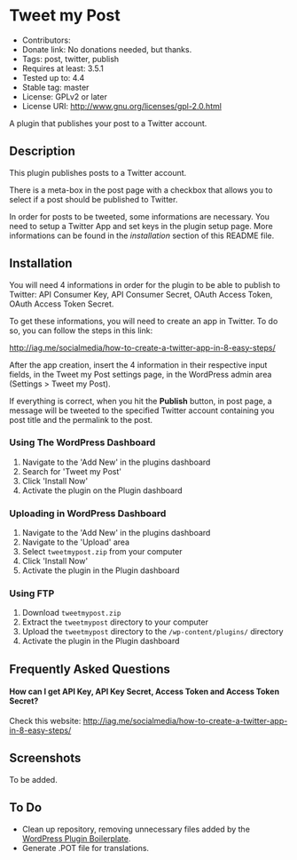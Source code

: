 # Tweet my Post #

- Contributors:
- Donate link: No donations needed, but thanks.
- Tags: post, twitter, publish
- Requires at least: 3.5.1
- Tested up to: 4.4
- Stable tag: master
- License: GPLv2 or later
- License URI: http://www.gnu.org/licenses/gpl-2.0.html

A plugin that publishes your post to a Twitter account.

## Description ##

This plugin publishes posts to a Twitter account.

There is a meta-box in the post page with a checkbox that allows you to select if a post
should be published to Twitter.

In order for posts to be tweeted, some informations are necessary. You need
to setup a Twitter App and set keys in the plugin setup page. More informations
can be found in the *installation* section of this README file.

## Installation ##

You will need 4 informations in order for the plugin to be able to publish to
Twitter: API Consumer Key, API Consumer Secret, OAuth Access Token, OAuth Access Token Secret.

To get these informations, you will need to create an app in Twitter. To do so, you
can follow the steps in this link:

http://iag.me/socialmedia/how-to-create-a-twitter-app-in-8-easy-steps/

After the app creation, insert the 4 information in their respective input fields, in
the Tweet my Post settings page, in the WordPress admin area (Settings > Tweet my Post).

If everything is correct, when you hit the **Publish** button, in post page, a message will be
tweeted to the specified Twitter account containing you post title and the permalink to the post.

### Using The WordPress Dashboard ###

1. Navigate to the 'Add New' in the plugins dashboard
2. Search for 'Tweet my Post'
3. Click 'Install Now'
4. Activate the plugin on the Plugin dashboard

### Uploading in WordPress Dashboard ###

1. Navigate to the 'Add New' in the plugins dashboard
2. Navigate to the 'Upload' area
3. Select `tweetmypost.zip` from your computer
4. Click 'Install Now'
5. Activate the plugin in the Plugin dashboard

### Using FTP ###

1. Download `tweetmypost.zip`
2. Extract the `tweetmypost` directory to your computer
3. Upload the `tweetmypost` directory to the `/wp-content/plugins/` directory
4. Activate the plugin in the Plugin dashboard


## Frequently Asked Questions ##

#### How can I get API Key, API Key Secret, Access Token and Access Token Secret? ####

Check this website: http://iag.me/socialmedia/how-to-create-a-twitter-app-in-8-easy-steps/

## Screenshots ##

To be added.

## To Do ##

- Clean up repository, removing unnecessary files added by the [WordPress Plugin Boilerplate](http://wppb.io/).
- Generate .POT file for translations.
